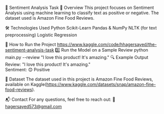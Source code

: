 
📌 Sentiment Analysis Task
📖 Overview
This project focuses on Sentiment Analysis using machine learning to classify text as positive or negative. The dataset used is Amazon Fine Food Reviews.

🛠 Technologies Used
Python
Scikit-Learn
Pandas & NumPy
NLTK (for text preprocessing)
Logistic Regression

🚀 How to Run the Project
 https://www.kaggle.com/code/hhagersayed/the-sentiment-analysis-task
3️⃣ Run the Model on a Sample Review
python main.py --review "I love this product! It's amazing."
🔍 Example Output
Review: "I love this product! It's amazing."  
Sentiment: 😊 Positive

📌 Dataset
The dataset used in this project is Amazon Fine Food Reviews, available on Kaggle(https://www.kaggle.com/datasets/snap/amazon-fine-food-reviews).

📬 Contact
For any questions, feel free to reach out:
📧 hagersayed573@gmail.com




